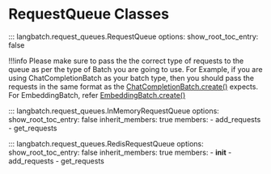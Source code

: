 # RequestQueue Classes

::: langbatch.request_queues.RequestQueue
    options:
        show_root_toc_entry: false

!!!info
    Please make sure to pass the the correct type of requests to the queue as per the type of Batch you are going to use. For Example, if you are using ChatCompletionBatch as your batch type, then you should pass the requests in the same format as the  [ChatCompletionBatch.create()](../ChatCompletion.md/#langbatch.ChatCompletionBatch.ChatCompletionBatch.create) expects. For EmbeddingBatch, refer [EmbeddingBatch.create()](../Embedding.md/#langbatch.EmbeddingBatch.EmbeddingBatch.create)

::: langbatch.request_queues.InMemoryRequestQueue
    options:
        show_root_toc_entry: false
        inherit_members: true
        members:
            - add_requests
            - get_requests

::: langbatch.request_queues.RedisRequestQueue
    options:
        show_root_toc_entry: false
        inherit_members: true
        members:
            - __init__
            - add_requests
            - get_requests
